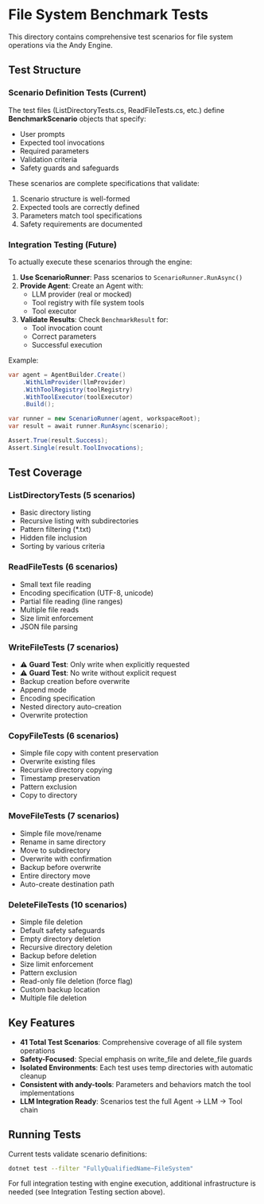 # File System Benchmark Tests

This directory contains comprehensive test scenarios for file system operations via the Andy Engine.

## Test Structure

### Scenario Definition Tests (Current)
The test files (ListDirectoryTests.cs, ReadFileTests.cs, etc.) define **BenchmarkScenario** objects that specify:
- User prompts
- Expected tool invocations
- Required parameters
- Validation criteria
- Safety guards and safeguards

These scenarios are complete specifications that validate:
1. Scenario structure is well-formed
2. Expected tools are correctly defined
3. Parameters match tool specifications
4. Safety requirements are documented

### Integration Testing (Future)
To actually execute these scenarios through the engine:

1. **Use ScenarioRunner**: Pass scenarios to `ScenarioRunner.RunAsync()`
2. **Provide Agent**: Create an Agent with:
   - LLM provider (real or mocked)
   - Tool registry with file system tools
   - Tool executor
3. **Validate Results**: Check `BenchmarkResult` for:
   - Tool invocation count
   - Correct parameters
   - Successful execution

Example:
```csharp
var agent = AgentBuilder.Create()
    .WithLlmProvider(llmProvider)
    .WithToolRegistry(toolRegistry)
    .WithToolExecutor(toolExecutor)
    .Build();

var runner = new ScenarioRunner(agent, workspaceRoot);
var result = await runner.RunAsync(scenario);

Assert.True(result.Success);
Assert.Single(result.ToolInvocations);
```

## Test Coverage

### ListDirectoryTests (5 scenarios)
- Basic directory listing
- Recursive listing with subdirectories
- Pattern filtering (*.txt)
- Hidden file inclusion
- Sorting by various criteria

### ReadFileTests (6 scenarios)
- Small text file reading
- Encoding specification (UTF-8, unicode)
- Partial file reading (line ranges)
- Multiple file reads
- Size limit enforcement
- JSON file parsing

### WriteFileTests (7 scenarios)
- ⚠️ **Guard Test**: Only write when explicitly requested
- ⚠️ **Guard Test**: No write without explicit request
- Backup creation before overwrite
- Append mode
- Encoding specification
- Nested directory auto-creation
- Overwrite protection

### CopyFileTests (6 scenarios)
- Simple file copy with content preservation
- Overwrite existing files
- Recursive directory copying
- Timestamp preservation
- Pattern exclusion
- Copy to directory

### MoveFileTests (7 scenarios)
- Simple file move/rename
- Rename in same directory
- Move to subdirectory
- Overwrite with confirmation
- Backup before overwrite
- Entire directory move
- Auto-create destination path

### DeleteFileTests (10 scenarios)
- Simple file deletion
- Default safety safeguards
- Empty directory deletion
- Recursive directory deletion
- Backup before deletion
- Size limit enforcement
- Pattern exclusion
- Read-only file deletion (force flag)
- Custom backup location
- Multiple file deletion

## Key Features

- **41 Total Test Scenarios**: Comprehensive coverage of all file system operations
- **Safety-Focused**: Special emphasis on write_file and delete_file guards
- **Isolated Environments**: Each test uses temp directories with automatic cleanup
- **Consistent with andy-tools**: Parameters and behaviors match the tool implementations
- **LLM Integration Ready**: Scenarios test the full Agent → LLM → Tool chain

## Running Tests

Current tests validate scenario definitions:
```bash
dotnet test --filter "FullyQualifiedName~FileSystem"
```

For full integration testing with engine execution, additional infrastructure is needed (see Integration Testing section above).

